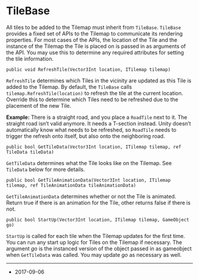 # TileBase

All tiles to be added to the Tilemap must inherit from `TileBase`. `TileBase` provides a fixed set of APIs to the Tilemap to communicate its rendering properties. For most cases of the APIs, the location of the Tile and the instance of the Tilemap the Tile is placed on is passed in as arguments of the API. You may use this to determine any required attributes for setting the tile information.

```
public void RefreshTile(Vector3Int location, ITilemap tilemap)
```

`RefreshTile` determines which Tiles in the vicinity are updated as this Tile is added to the Tilemap. By default, the `TileBase` calls `tilemap.RefreshTile(location)` to refresh the tile at the current location. Override this to determine which Tiles need to be refreshed due to the placement of the new Tile. 

**Example:** There is a straight road, and you place a `RoadTile` next to it. The straight road isn’t valid anymore. It needs a T-section instead. Unity doesn’t automatically know what needs to be refreshed, so `RoadTile` needs to trigger the refresh onto itself, but also onto the neighboring road.

```
public bool GetTileData(Vector3Int location, ITilemap tilemap, ref TileData tileData)
```

`GetTileData` determines what the Tile looks like on the Tilemap. See `TileData` below for more details.

```
public bool GetTileAnimationData(Vector3Int location, ITilemap tilemap, ref TileAnimationData tileAnimationData)
```

`GetTileAnimationData` determines whether or not the Tile is animated. Return true if there is an animation for the Tile, other returns false if there is not.

```
public bool StartUp(Vector3Int location, ITilemap tilemap, GameObject go)
```

`StartUp` is called for each tile when the Tilemap updates for the first time. You can run any start up logic for Tiles on the Tilemap if necessary. The argument *go* is the instanced version of the object passed in as gameobject when `GetTileData` was called. You may update *go* as necessary as well.

---

* <span class="page-edit">2017-09-06 <!-- include IncludeTextNewPageSomeEdit --></span>